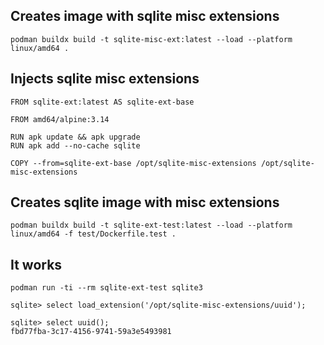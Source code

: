 ## Creates image with sqlite misc extensions
```
podman buildx build -t sqlite-misc-ext:latest --load --platform linux/amd64 .
```

## Injects sqlite misc extensions
```
FROM sqlite-ext:latest AS sqlite-ext-base

FROM amd64/alpine:3.14

RUN apk update && apk upgrade
RUN apk add --no-cache sqlite

COPY --from=sqlite-ext-base /opt/sqlite-misc-extensions /opt/sqlite-misc-extensions
```

## Creates sqlite image with misc extensions
```
podman buildx build -t sqlite-ext-test:latest --load --platform linux/amd64 -f test/Dockerfile.test .
```

## It works
```
podman run -ti --rm sqlite-ext-test sqlite3

sqlite> select load_extension('/opt/sqlite-misc-extensions/uuid');

sqlite> select uuid();
fbd77fba-3c17-4156-9741-59a3e5493981
```